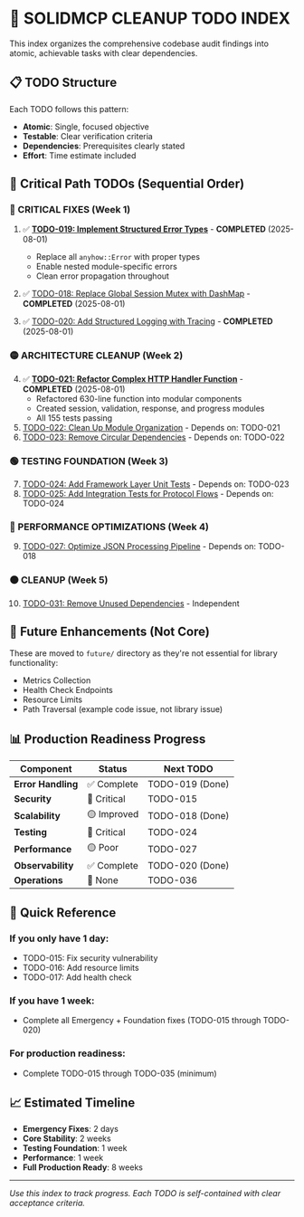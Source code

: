 # 🚀 SOLIDMCP CLEANUP TODO INDEX

This index organizes the comprehensive codebase audit findings into atomic, achievable tasks with clear dependencies.

## 📋 TODO Structure

Each TODO follows this pattern:
- **Atomic**: Single, focused objective
- **Testable**: Clear verification criteria
- **Dependencies**: Prerequisites clearly stated
- **Effort**: Time estimate included

## 🎯 Critical Path TODOs (Sequential Order)

### 🔴 CRITICAL FIXES (Week 1)
1. ✅ **[TODO-019: Implement Structured Error Types](./TODO-019.md)** - **COMPLETED** (2025-08-01)
   - Replace all `anyhow::Error` with proper types
   - Enable nested module-specific errors
   - Clean error propagation throughout
   
2. ✅ [TODO-018: Replace Global Session Mutex with DashMap](./TODO-018.md) - **COMPLETED** (2025-08-01)
3. ✅ [TODO-020: Add Structured Logging with Tracing](./TODO-020.md) - **COMPLETED** (2025-08-01)

### 🟡 ARCHITECTURE CLEANUP (Week 2)
4. ✅ **[TODO-021: Refactor Complex HTTP Handler Function](./TODO-021.md)** - **COMPLETED** (2025-08-01)
   - Refactored 630-line function into modular components
   - Created session, validation, response, and progress modules
   - All 155 tests passing
5. [TODO-022: Clean Up Module Organization](./TODO-022.md) - Depends on: TODO-021
6. [TODO-023: Remove Circular Dependencies](./TODO-023.md) - Depends on: TODO-022

### 🟢 TESTING FOUNDATION (Week 3)
7. [TODO-024: Add Framework Layer Unit Tests](./TODO-024.md) - Depends on: TODO-023
8. [TODO-025: Add Integration Tests for Protocol Flows](./TODO-025.md) - Depends on: TODO-024

### 🔵 PERFORMANCE OPTIMIZATIONS (Week 4)
9. [TODO-027: Optimize JSON Processing Pipeline](./TODO-027.md) - Depends on: TODO-018

### ⚫ CLEANUP (Week 5)
10. [TODO-031: Remove Unused Dependencies](./TODO-031.md) - Independent

## 📁 Future Enhancements (Not Core)

These are moved to `future/` directory as they're not essential for library functionality:
- Metrics Collection
- Health Check Endpoints
- Resource Limits
- Path Traversal (example code issue, not library issue)

## 📊 Production Readiness Progress

| Component | Status | Next TODO |
|-----------|--------|-----------|
| **Error Handling** | ✅ Complete | TODO-019 (Done) |
| **Security** | 🔴 Critical | TODO-015 |
| **Scalability** | 🟡 Improved | TODO-018 (Done) |
| **Testing** | 🔴 Critical | TODO-024 |
| **Performance** | 🟡 Poor | TODO-027 |
| **Observability** | ✅ Complete | TODO-020 (Done) |
| **Operations** | 🔴 None | TODO-036 |

## 🎯 Quick Reference

### If you only have 1 day:
- TODO-015: Fix security vulnerability
- TODO-016: Add resource limits
- TODO-017: Add health check

### If you have 1 week:
- Complete all Emergency + Foundation fixes (TODO-015 through TODO-020)

### For production readiness:
- Complete TODO-015 through TODO-035 (minimum)

## 📈 Estimated Timeline

- **Emergency Fixes**: 2 days
- **Core Stability**: 2 weeks  
- **Testing Foundation**: 1 week
- **Performance**: 1 week
- **Full Production Ready**: 8 weeks

---

*Use this index to track progress. Each TODO is self-contained with clear acceptance criteria.*